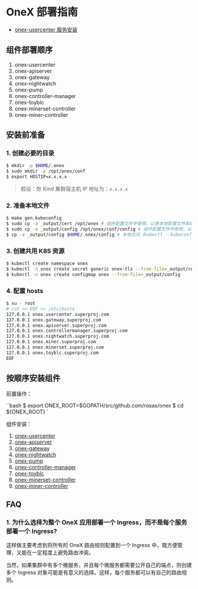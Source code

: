 # OneX 部署指南

- [onex-usercenter 服务安装](onex-usercenter/installation.md)

## 组件部署顺序

1. onex-usercenter
2. onex-apiserver
3. onex-gateway
4. onex-nightwatch
5. onex-pump
6. onex-controller-manager
7. onex-toyblc
8. onex-minerset-controller
9. onex-miner-controller

## 安装前准备

### 1. 创建必要的目录


```bash
$ mkdir -p $HOME/.onex
$ sudo mkdir -p /opt/onex/conf
$ export HOSTIP=x.x.x.x
```

> 假设：你 Kind 集群宿主机 IP 地址为：`x.x.x.x`

### 2. 准备本地文件

```bash
$ make gen.kubeconfig
$ sudo cp -a _output/cert /opt/onex # 组件配置文件中使用，以使本地配置文件和deployment中路径保持一致，便于维护
$ sudo cp -a _output/config /opt/onex/conf/config # 组件配置文件中使用，以使本地配置文件和deployment中路径保持一致，便于维护
$ cp -a _output/config $HOME/.onex/config # 本地访问（kubectl --kubeconfig $HOME/.onex/config get ms）
```

### 3. 创建共用 K8S 资源

```bash
$ kubectl create namespace onex
$ kubectl -n onex create secret generic onex-tls --from-file=_output/cert
$ kubectl -n onex create configmap onex --from-file=_output/config
```

### 4. 配置 hosts

```bash
$ su - root
# cat << EOF >> /etc/hosts
127.0.0.1 onex.usercenter.superproj.com
127.0.0.1 onex.gateway.superproj.com
127.0.0.1 onex.apiserver.superproj.com
127.0.0.1 onex.controllermanager.superproj.com
127.0.0.1 onex.nightwatch.superproj.com
127.0.0.1 onex.miner.superproj.com
127.0.0.1 onex.minerset.superproj.com
127.0.0.1 onex.toyblc.superproj.com
EOF
```

## 按顺序安装组件

前置操作：                                    

``bash
$ export ONEX_ROOT=$GOPATH/src/github.com/rosas/onex
$ cd ${ONEX_ROOT}
`

组件安装：

1. [onex-usercenter](./onex-usercenter/installation.md)
2. [onex-apiserver](./onex-apiserver/installation.md)
3. [onex-gateway](./onex-gateway/installation.md)
4. [onex-nightwatch](./onex-nightwatch/installation.md)
5. [onex-pump](./onex-pump/installation.md)
6. [onex-controller-manager](./onex-controller-manager/installation.md)
7. [onex-toyblc](./onex-toyblc/installation.md)
8. [onex-minerset-controller](./onex-minerset-controller/installation.md)
9. [onex-miner-controller](./onex-miner-controller/installation.md)

## FAQ

### 1. 为什么选择为整个 OneX 应用部署一个 Ingress，而不是每个服务部署一个 Ingress?

这样做主要考虑到将所有的 OneX 路由规则配置到一个 Ingress 中，既方便管理，又能在一定程度上避免路由冲突。

当然，如果集群中有多个微服务，并且每个微服务都需要公开自己的端点，则创建多个 Ingress 对象可能是有意义的选择。这样，每个服务都可以有自己的路由规则。

